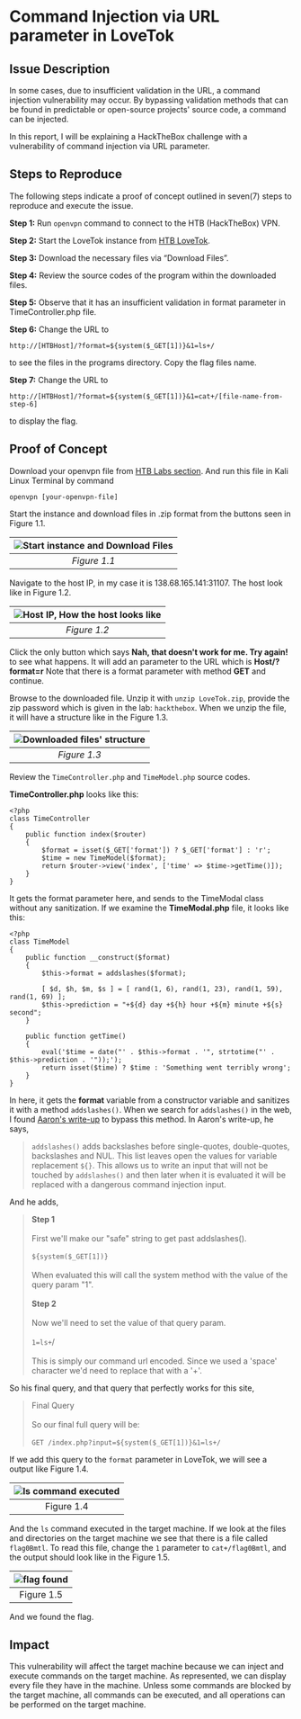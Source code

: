 # Command Injection via URL parameter in LoveTok

## Issue Description
In some cases, due to insufficient validation in the URL, a command injection vulnerability may occur. By bypassing validation methods that can be found in predictable or open-source projects' source code, a command can be injected.

In this report, I will be explaining a HackTheBox challenge with a vulnerability of command injection via URL parameter.

## Steps to Reproduce
The following steps indicate a proof of concept outlined in seven(7) steps to reproduce and execute the issue.

**Step 1:**
Run `openvpn` command to connect to the HTB (HackTheBox) VPN.

**Step 2:**
Start the LoveTok instance from [HTB LoveTok](https://app.hackthebox.com/challenges/lovetok).

**Step 3:**
Download the necessary files via “Download Files”.

**Step 4:**
Review the source codes of the program within the downloaded files.

**Step 5:**
Observe that it has an insufficient validation in format parameter in TimeController.php file.

**Step 6:**
Change the URL to 
```
http://[HTBHost]/?format=${system($_GET[1])}&1=ls+/ 
```
to see the files in the programs directory. Copy the flag files name.

**Step 7:**
Change the URL to 
```
http://[HTBHost]/?format=${system($_GET[1])}&1=cat+/[file-name-from-step-6]
``` 
to display the flag.

## Proof of Concept
Download your openvpn file from [HTB Labs section](https://app.hackthebox.com/). And run this file in Kali Linux Terminal by command
```
openvpn [your-openvpn-file]
```
Start the instance and download files in .zip format from the buttons seen in Figure 1.1.

| ![Start instance and Download Files](https://user-images.githubusercontent.com/112284234/227717110-754fee99-fe08-438f-9efa-7b83dfb4150f.png) | 
|:--:| 
| *Figure 1.1* |

Navigate to the host IP, in my case it is 138.68.165.141:31107. The host look like in Figure 1.2.

| ![Host IP, How the host looks like](https://user-images.githubusercontent.com/112284234/227718022-8ca48cb2-81cf-4e5b-961c-b8d1a976f336.png) |
|:--:| 
| *Figure 1.2* |

Click the only button which says **Nah, that doesn't work for me. Try again!** to see what happens. It will add an parameter to the URL which is **Host/?format=r** Note that there is a format parameter with method **GET** and continue.

Browse to the downloaded file. Unzip it with `unzip LoveTok.zip`, provide the zip password which is given in the lab: `hackthebox`. When we unzip the file, it will have a structure like in the Figure 1.3.

| ![Downloaded files' structure](https://user-images.githubusercontent.com/112284234/227718486-57b8f38c-7e2d-4e60-b995-695ce62b9770.png) |
|:--:|
| *Figure 1.3* |

Review the `TimeController.php` and `TimeModel.php` source codes.

**TimeController.php** looks like this:
```
<?php
class TimeController
{
    public function index($router)
    {
        $format = isset($_GET['format']) ? $_GET['format'] : 'r';
        $time = new TimeModel($format);
        return $router->view('index', ['time' => $time->getTime()]);
    }
}
```
It gets the format parameter here, and sends to the TimeModal class without any sanitization. If we examine the **TimeModal.php** file, it looks like this:
```
<?php
class TimeModel
{
    public function __construct($format)
    {
        $this->format = addslashes($format);

        [ $d, $h, $m, $s ] = [ rand(1, 6), rand(1, 23), rand(1, 59), rand(1, 69) ];
        $this->prediction = "+${d} day +${h} hour +${m} minute +${s} second";
    }

    public function getTime()
    {
        eval('$time = date("' . $this->format . '", strtotime("' . $this->prediction . '"));');
        return isset($time) ? $time : 'Something went terribly wrong';
    }
}
```

In here, it gets the **format** variable from a constructor variable and sanitizes it with a method `addslashes()`. When we search for `addslashes()` in the web, I found [Aaron's write-up](https://swordandcircuitboard.com/php-addslashes-command-injection-bypass/) to bypass this method. In Aaron's write-up, he says,

> `addslashes()` adds backslashes before single-quotes, double-quotes, backslashes and NUL. This list leaves open the values for variable replacement `${}`. This allows us to write an input that will not be touched by `addslashes()` and then later when it is evaluated it will be replaced with a dangerous command injection input.

And he adds,

>**Step 1**<br><br>
First we'll make our "safe" string to get past addslashes().<br><br>
`${system($_GET[1])}`<br><br>
When evaluated this will call the system method with the value of the query param "1".<br><br>
**Step 2**<br><br>
Now we'll need to set the value of that query param.<br><br>
`1=ls+`/<br><br>
This is simply our command url encoded. Since we used a 'space' character we'd need to replace that with a '+'.

So his final query, and that query that perfectly works for this site,

>Final Query<br><br>
So our final full query will be:<br><br>
`GET /index.php?input=${system($_GET[1])}&1=ls+/`

If we add this query to the `format` parameter in LoveTok, we will see a output like Figure 1.4.

| ![ls command executed](https://user-images.githubusercontent.com/112284234/227719687-3d144f83-4c02-4c6f-a30b-068c147f7f20.png) |
|:--:|
| Figure 1.4 |

And the `ls` command executed in the target machine. If we look at the files and directories on the target machine we see that there is a file called `flag0Bmtl`. To read this file, change the `1` parameter to `cat+/flag0Bmtl`, and the output should look like in the Figure 1.5.

| ![flag found](https://user-images.githubusercontent.com/112284234/227719901-e7ac81cf-641c-48b9-add9-ef92ccdde02a.png) |
|:--:|
| Figure 1.5 |

And we found the flag.

## Impact
This vulnerability will affect the target machine because we can inject and execute commands on the target machine. As represented, we can display every file they have in the machine. Unless some commands are blocked by the target machine, all commands can be executed, and all operations can be performed on the target machine.
